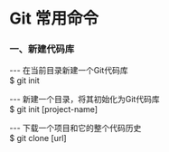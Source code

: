 # Git 常用命令

### 一、新建代码库
--- 在当前目录新建一个Git代码库<br>
$ git init

--- 新建一个目录，将其初始化为Git代码库<br>
$ git init [project-name]

--- 下载一个项目和它的整个代码历史<br>
$ git clone [url]
